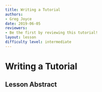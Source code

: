 ```yaml
---
title: Writing a Tutorial
authors:
- Greg Joyce
date: 2019-06-05
reviewers:
- Be the first by reviewing this tutorial!
layout: lesson
difficulty level: intermediate
---
```



# Writing a Tutorial

## Lesson Abstract

<!--stackedit_data:
eyJoaXN0b3J5IjpbMTI1ODg5NTA3MywtNzQxODA5MzI5XX0=
-->
